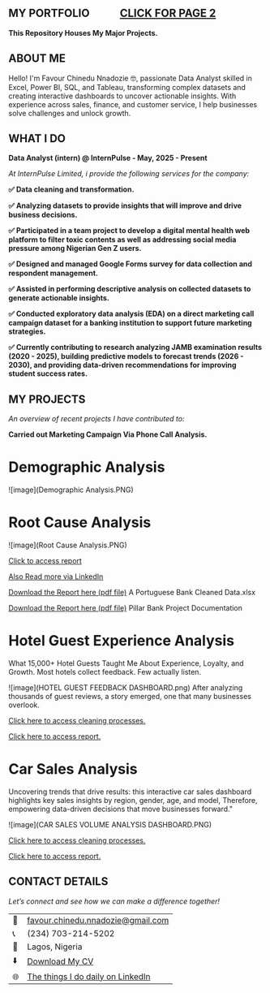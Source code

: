 ## MY PORTFOLIO&nbsp;&nbsp;&nbsp;&nbsp;&nbsp;&nbsp;&nbsp;&nbsp;&nbsp;&nbsp;&nbsp; [ CLICK FOR PAGE 2](https://mrfavour100.github.io/Stage-4-Group_one_project_internpulse/)


**This Repository Houses My Major Projects.**

## ABOUT ME

Hello! I'm Favour Chinedu Nnadozie 🤓, passionate Data Analyst skilled in Excel, Power BI, SQL, and Tableau, transforming complex datasets and creating interactive dashboards to uncover actionable insights. 
With experience across sales, finance, and customer service, I help businesses solve challenges and unlock growth.

<!--Mention your top/relevant skills here - core and soft skills-->
## WHAT I DO

**Data Analyst (intern) @ InternPulse - May, 2025 - Present**

*At InternPulse Limited, i provide the following services for the company:*

**✅ Data cleaning and transformation.**

**✅ Analyzing datasets to provide insights that will improve and drive business decisions.**

**✅ Participated in a team project to develop a digital mental health web platform to filter toxic contents as well as addressing social media pressure among Nigerian Gen Z users.**

**✅ Designed and managed Google Forms survey for data collection and respondent management.**

**✅ Assisted in performing descriptive analysis on collected datasets to generate actionable insights.**

**✅ Conducted exploratory data analysis (EDA) on a direct marketing call campaign dataset for a banking institution to support future marketing strategies.**

**✅ Currently contributing to research analyzing JAMB examination results (2020 - 2025), building predictive models to forecast trends (2026 - 2030), and providing data-driven recommendations for improving student success rates.**


## MY PROJECTS

*An overview of recent projects I have contributed to:*


**Carried out Marketing Campaign Via Phone Call Analysis.**

# Demographic Analysis
![image](Demographic  Analysis.PNG)

# Root Cause Analysis
![image](Root Cause Analysis.PNG)

[Click to access report](https://drive.google.com/file/d/1UEfBeA_YpQnLsRZSN1dAgGy8VmytZ1xY/view?usp=sharing)

[Also Read more via LinkedIn](http://www.linkedin.com/in/favournnadozie)



<a href="A Portuguese Bank Cleaned Data.xlsx">Download the Report here (pdf file)</a>
A Portuguese Bank Cleaned Data.xlsx

<a href="Pillar Bank Project Documentation.pdf">Download the Report here (pdf file)</a> Pillar Bank Project Documentation




# Hotel Guest Experience Analysis
What 15,000+ Hotel Guests Taught Me About Experience, Loyalty, and Growth.
Most hotels collect feedback. Few actually listen.

![image](HOTEL GUEST FEEDBACK DASHBOARD.png)
After analyzing thousands of guest reviews, a story emerged, one that many businesses overlook.

[Click here to access cleaning processes.](https://shorturl.at/lY4PO)

[Click here to access report.]()



# Car Sales Analysis
Uncovering trends that drive results: this interactive car sales dashboard highlights key sales insights by region, gender, age, and model, Therefore, empowering data-driven decisions that move businesses forward."

![image](CAR SALES VOLUME ANALYSIS DASHBOARD.PNG)

[Click here to access cleaning processes.](https://shorturl.at/lY4PO)

[Click here to access report.]()



## CONTACT DETAILS

*Let’s connect and see how we can make a difference together!*
<table>
  <tbody>
    <tr>
      <td>📧</td>
      <td><a href="mailto:favour.chinedu.nnadozie@gmail.com">favour.chinedu.nnadozie@gmail.com</a></td>
    </tr>
    <tr>
      <td>📞</td>
      <td>(234) 703-214-5202</td>
    </tr>
    <tr>
      <td>📍</td>
      <td>Lagos, Nigeria</td>
    </tr>
    <tr>
      <td>⬇️</td>
      <td><a href="FAVOUR NNADOZIE - RESUME.pdf">Download My CV</a></td>
    </tr>
    <tr>
      <td>🌐</td>
      <td><a href="http://www.linkedin.com/in/favournnadozie">The things I do daily on LinkedIn</a></td>
    </tr>
  </tbody>
</table>


